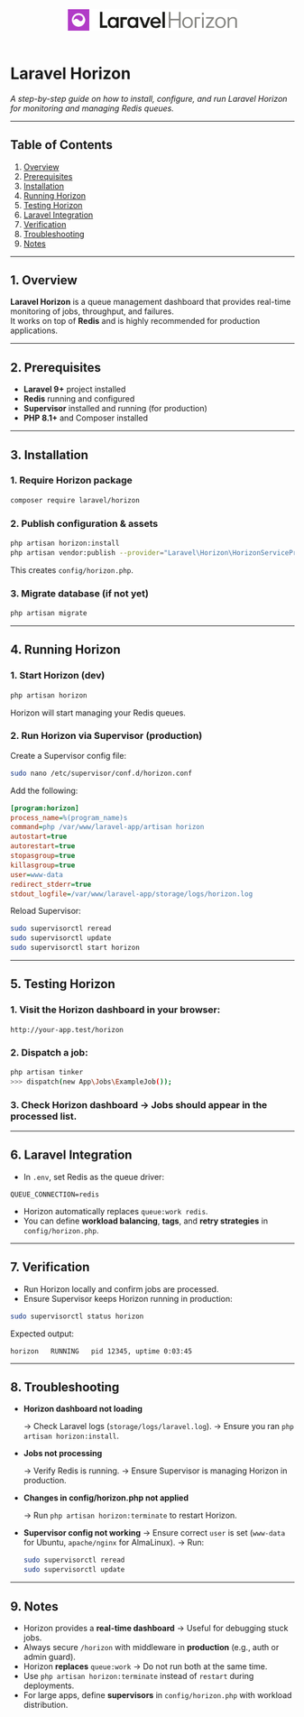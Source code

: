 <div style="text-align: center;">
  <img src="../../assets/img/logo/horizon.svg" alt="Laravel Horizon Logo" width="300"/>
</div><br>

# Laravel Horizon

_A step-by-step guide on how to install, configure, and run Laravel Horizon for monitoring and managing Redis queues._

---

## Table of Contents

1. [Overview](#1-overview)
2. [Prerequisites](#2-prerequisites)
3. [Installation](#3-installation)
4. [Running Horizon](#4-running-horizon)
5. [Testing Horizon](#5-testing-horizon)
6. [Laravel Integration](#6-laravel-integration)
7. [Verification](#7-verification)
8. [Troubleshooting](#8-troubleshooting)
9. [Notes](#9-notes)

---

## 1. Overview

**Laravel Horizon** is a queue management dashboard that provides real-time monitoring of jobs, throughput, and failures.  
It works on top of **Redis** and is highly recommended for production applications.

---

## 2. Prerequisites

- **Laravel 9+** project installed
- **Redis** running and configured
- **Supervisor** installed and running (for production)
- **PHP 8.1+** and Composer installed

---

## 3. Installation

### 1. Require Horizon package

```bash
composer require laravel/horizon
```

### 2. Publish configuration & assets

```bash
php artisan horizon:install
php artisan vendor:publish --provider="Laravel\Horizon\HorizonServiceProvider"
```

This creates `config/horizon.php`.

### 3. Migrate database (if not yet)

```bash
php artisan migrate
```

---

## 4. Running Horizon

### 1. Start Horizon (dev)

```bash
php artisan horizon
```

Horizon will start managing your Redis queues.

### 2. Run Horizon via Supervisor (production)

Create a Supervisor config file:

```bash
sudo nano /etc/supervisor/conf.d/horizon.conf
```

Add the following:

```ini
[program:horizon]
process_name=%(program_name)s
command=php /var/www/laravel-app/artisan horizon
autostart=true
autorestart=true
stopasgroup=true
killasgroup=true
user=www-data
redirect_stderr=true
stdout_logfile=/var/www/laravel-app/storage/logs/horizon.log
```

Reload Supervisor:

```bash
sudo supervisorctl reread
sudo supervisorctl update
sudo supervisorctl start horizon

```

---

## 5. Testing Horizon

### 1. Visit the Horizon dashboard in your browser:

```arduino
http://your-app.test/horizon
```

### 2. Dispatch a job:

```bash
php artisan tinker
>>> dispatch(new App\Jobs\ExampleJob());
```

### 3. Check Horizon dashboard → Jobs should appear in the processed list.

---

## 6. Laravel Integration

- In `.env`, set Redis as the queue driver:

```env
QUEUE_CONNECTION=redis
```

- Horizon automatically replaces `queue:work redis`.
- You can define **workload balancing**, **tags**, and **retry strategies** in `config/horizon.php`.

---

## 7. Verification

- Run Horizon locally and confirm jobs are processed.
- Ensure Supervisor keeps Horizon running in production:

```bash
sudo supervisorctl status horizon
```

Expected output:

```nginx
horizon   RUNNING   pid 12345, uptime 0:03:45
```

---

## 8. Troubleshooting

- **Horizon dashboard not loading**

  → Check Laravel logs (`storage/logs/laravel.log`).
  → Ensure you ran `php artisan horizon:install`.

- **Jobs not processing**

  → Verify Redis is running.
  → Ensure Supervisor is managing Horizon in production.

- **Changes in config/horizon.php not applied**

  → Run `php artisan horizon:terminate` to restart Horizon.

- **Supervisor config not working**
  → Ensure correct `user` is set (`www-data` for Ubuntu, `apache/nginx` for AlmaLinux).
  → Run:
  ```bash
  sudo supervisorctl reread
  sudo supervisorctl update
  ```

---

## 9. Notes

- Horizon provides a **real-time dashboard** → Useful for debugging stuck jobs.
- Always secure `/horizon` with middleware in **production** (e.g., auth or admin guard).
- Horizon **replaces** `queue:work` → Do not run both at the same time.
- Use `php artisan horizon:terminate` instead of `restart` during deployments.
- For large apps, define **supervisors** in `config/horizon.php` with workload distribution.
